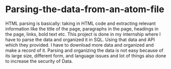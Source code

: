 # Parsing-the-data-from-an-atom-file
HTML parsing is basically: taking in HTML code and extracting relevant information like the title of the page, paragraphs in the page, headings in the page, links, bold text etc.
This project is done in my internship where I have to parse the data and organized it in SQL. Using that data and API which they provided. I have to download more data and organized and make a record of it.
Parsing and organizing the data is not easy because of its large size, different form, and language issues and lot of things also done to increase the security of Data.
